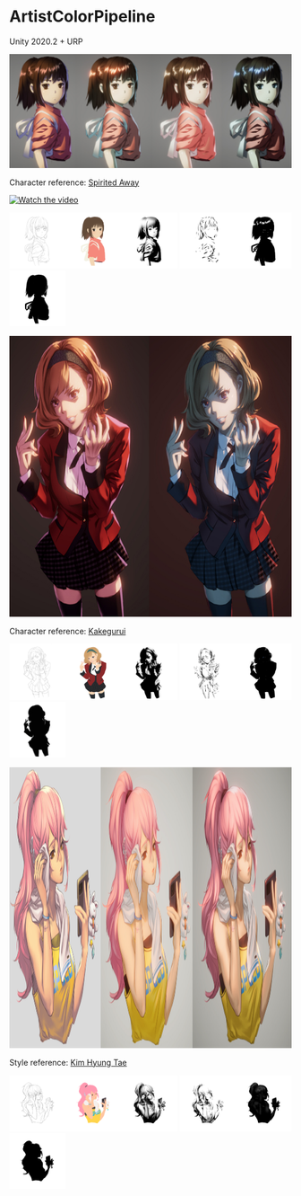 # ArtistColorPipeline

Unity 2020.2 + URP

<img src="READMEimages/sa01.jpg">

Character reference: [Spirited Away](https://en.wikipedia.org/wiki/Spirited_Away)

[![Watch the video](https://img.youtube.com/vi/MJeC0mpQZxc/hqdefault.jpg)](https://youtu.be/MJeC0mpQZxc)

<img src="Assets/Textures/sa_sketch.png" width="100"><img src="Assets/Textures/sa_basecolor.png" width="100"><img src="Assets/Textures/sa_2lvl.png" width="100">
<img src="Assets/Textures/sa_ao.png" width="100"><img src="Assets/Textures/sa_highlight.png" width="100"><img src="Assets/Textures/sa_rim.png" width="100">


<img src="READMEimages/kakegurui01.jpg" height="500">

Character reference: [Kakegurui](https://www.google.com/search?q=kakegurui+itsuki)

<img src="Assets/Textures/kakegurui_sketch.png" width="100"><img src="Assets/Textures/kakegurui_albedo.png" width="100"><img src="Assets/Textures/kakegurui_2lvl.png" width="100">
<img src="Assets/Textures/kakegurui_ao.png" width="100"><img src="Assets/Textures/kakegurui_highlight.png" width="100"><img src="Assets/Textures/kakegurui_rim.png" width="100">


<img src="READMEimages/kht01.jpg" height="500">

Style reference: [Kim Hyung Tae](http://wallpoper.com/wallpaper/hyung-tae-kim-422469)

<img src="Assets/Textures/kht_sketch.png" width="100"><img src="Assets/Textures/kht_albedo.png" width="100"><img src="Assets/Textures/kht_2lvl.png" width="100">
<img src="Assets/Textures/kht_ao.png" width="100"><img src="Assets/Textures/kht_highlight.png" width="100"><img src="Assets/Textures/kht_rim.png" width="100">